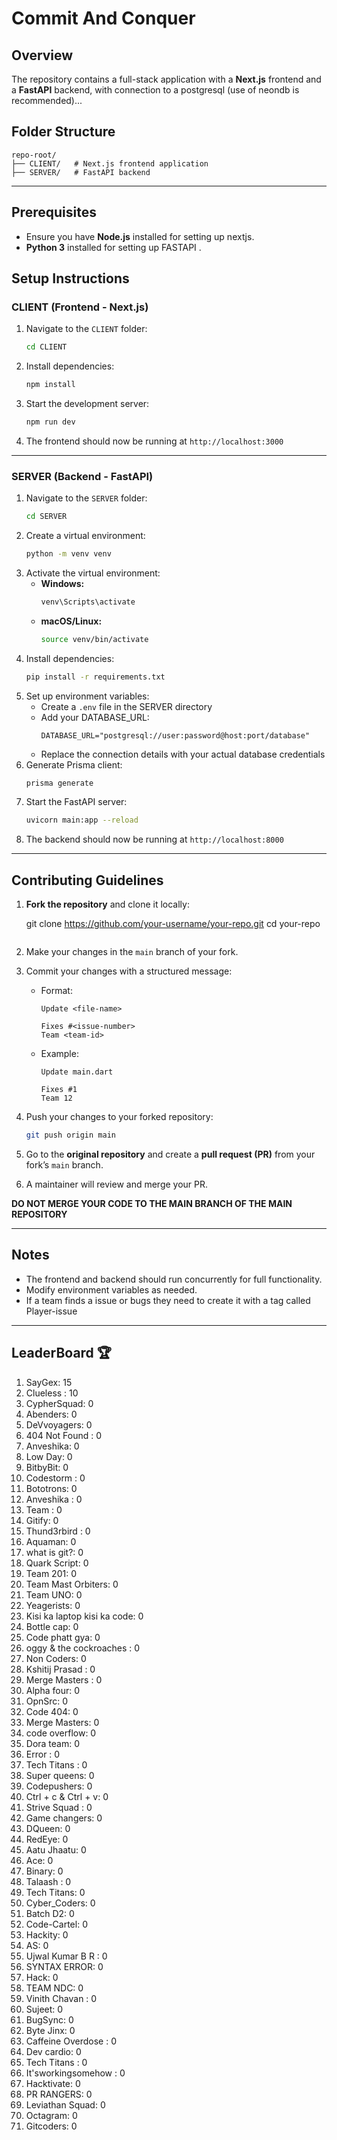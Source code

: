 # Commit And Conquer

## Overview
The repository contains a full-stack application with a **Next.js** frontend and a **FastAPI** backend, with connection to a postgresql (use of neondb is recommended)...

## Folder Structure
```
repo-root/
├── CLIENT/   # Next.js frontend application
├── SERVER/   # FastAPI backend
```

---

## Prerequisites
- Ensure you have **Node.js** installed for setting up nextjs.
-  **Python 3** installed for setting up FASTAPI .


## Setup Instructions

### CLIENT (Frontend - Next.js)

1. Navigate to the `CLIENT` folder:
   ```sh
   cd CLIENT
   ```
2. Install dependencies:
   ```sh
   npm install
   ```
3. Start the development server:
   ```sh
   npm run dev
   ```
4. The frontend should now be running at `http://localhost:3000`

---

### SERVER (Backend - FastAPI)

1. Navigate to the `SERVER` folder:
   ```sh
   cd SERVER
   ```
2. Create a virtual environment:
   ```sh
   python -m venv venv
   ```
3. Activate the virtual environment:
   - **Windows:**
     ```sh
     venv\Scripts\activate
     ```
   - **macOS/Linux:**
     ```sh
     source venv/bin/activate
     ```
4. Install dependencies:
   ```sh
   pip install -r requirements.txt
   ```
5. Set up environment variables:
   - Create a `.env` file in the SERVER directory
   - Add your DATABASE_URL:
     ```
     DATABASE_URL="postgresql://user:password@host:port/database"
     ```
   - Replace the connection details with your actual database credentials
6. Generate Prisma client:
   ```sh
   prisma generate
   ```
7. Start the FastAPI server:
   ```sh
   uvicorn main:app --reload
   ```
8. The backend should now be running at `http://localhost:8000`

---


## Contributing Guidelines


1. **Fork the repository** and clone it locally:
   
   git clone https://github.com/your-username/your-repo.git
   cd your-repo
   ```
4. Make your changes in the `main` branch of your fork.
5. Commit your changes with a structured message:
   - Format:
     ```
     Update <file-name>
     
     Fixes #<issue-number>  
     Team <team-id>
     ```
   - Example:
     ```
     Update main.dart
     
     Fixes #1  
     Team 12
     ```
6. Push your changes to your forked repository:
   ```sh
   git push origin main
   ```
7. Go to the **original repository** and create a **pull request (PR)** from your fork’s `main` branch.

8. A maintainer will review and merge your PR.

 **DO NOT MERGE YOUR CODE TO THE MAIN BRANCH OF THE MAIN REPOSITORY**

---



## Notes
- The frontend and backend should run concurrently for full functionality.
- Modify environment variables as needed.
- If a team finds a issue or bugs they need to create it with a tag called Player-issue

---

## LeaderBoard 🏆

<!-- LEADERBOARD_START -->
1. SayGex: 15
2. Clueless : 10
3. CypherSquad: 0
4. Abenders: 0
5. DeVvoyagers: 0
6. 404 Not Found : 0
7. Anveshika: 0
8. Low Day: 0
9. BitbyBit: 0
10. Codestorm : 0
11. Bototrons: 0
12. Anveshika : 0
13. Team : 0
14. Gitify: 0
15. Thund3rbird : 0
16. Aquaman: 0
17. what is git?: 0
18. Quark Script: 0
19. Team 201: 0
20. Team Mast Orbiters: 0
21. Team UNO: 0
22. Yeagerists: 0
23. Kisi ka laptop kisi ka code: 0
24. Bottle cap: 0
25. Code phatt gya: 0
26. oggy & the cockroaches : 0
27. Non Coders: 0
28. Kshitij Prasad : 0
29. Merge Masters : 0
30. Alpha four: 0
31. OpnSrc: 0
32. Code 404: 0
33. Merge Masters: 0
34. code overflow: 0
35. Dora team: 0
36. Error : 0
37. Tech Titans : 0
38. Super queens: 0
39. Codepushers: 0
40. Ctrl + c & Ctrl + v: 0
41. Strive Squad : 0
42. Game changers: 0
43. DQueen: 0
44. RedEye: 0
45. Aatu Jhaatu: 0
46. Ace: 0
47. Binary: 0
48. Talaash : 0
49. Tech Titans: 0
50. Cyber_Coders: 0
51. Batch D2: 0
52. Code-Cartel: 0
53. Hackity: 0
54. AS: 0
55. Ujwal Kumar B R : 0
56. SYNTAX ERROR: 0
57. Hack: 0
58. TEAM NDC: 0
59. Vinith Chavan : 0
60. Sujeet: 0
61. BugSync: 0
62. Byte Jinx: 0
63. Caffeine Overdose : 0
64. Dev cardio: 0
65. Tech Titans : 0
66. It'sworkingsomehow : 0
67. Hacktivate: 0
68. PR RANGERS: 0
69. Leviathan Squad: 0
70. Octagram: 0
71. Gitcoders: 0
<!-- LEADERBOARD_END -->


